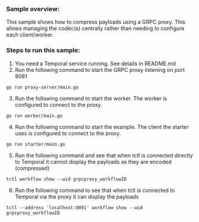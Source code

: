### Sample overview:

This sample shows how to compress payloads using a GRPC proxy. This allows managing the codec(s) centrally rather than needing to configure each client/worker.

### Steps to run this sample:
1) You need a Temporal service running. See details in README.md
2) Run the following command to start the GRPC proxy listening on port 8081
```
go run proxy-server/main.go
```
3) Run the following command to start the worker. The worker is configured to connect to the proxy.
```
go run worker/main.go
```
4) Run the following command to start the example. The client the starter uses is configured to connect to the proxy.
```
go run starter/main.go
```
5) Run the following command and see that when tctl is connected directly to Temporal it cannot display the payloads as they are encoded (compressed)
```
tctl workflow show --wid grpcproxy_workflowID
```
6) Run the following command to see that when tctl is connected to Temporal via the proxy it can display the payloads
```
tctl --address 'localhost:8081' workflow show --wid grpcproxy_workflowID
```
